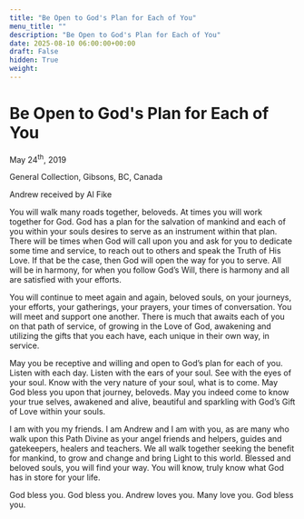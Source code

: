 ```yaml
---
title: "Be Open to God's Plan for Each of You"
menu_title: ""
description: "Be Open to God's Plan for Each of You"
date: 2025-08-10 06:00:00+00:00
draft: False
hidden: True
weight:
---
```

# Be Open to God's Plan for Each of You

May 24<sup>th</sup>, 2019

General Collection, Gibsons, BC, Canada

Andrew received by Al Fike

You will walk many roads together, beloveds. At times you will work together for God. God has a plan for the salvation of mankind and each of you within your souls desires to serve as an instrument within that plan. There will be times when God will call upon you and ask for you to dedicate some time and service, to reach out to others and speak the Truth of His Love. If that be the case, then God will open the way for you to serve. All will be in harmony, for when you follow God’s Will,  there is harmony and all are satisfied with your efforts.

You will continue to meet again and again, beloved souls, on your journeys, your efforts, your gatherings, your prayers, your times of conversation. You will meet and support one another. There is much that awaits each of you on that path of service, of growing in the Love of God, awakening and utilizing the gifts that you each have, each unique in their own way, in service.

May you be receptive and willing and open to God’s plan for each of you. Listen with each day. Listen with the ears of your soul. See with the eyes of your soul. Know with the very nature of your soul, what is to come. May God bless you upon that journey, beloveds. May you indeed come to know your true selves, awakened and alive, beautiful and sparkling with God’s Gift of Love within your souls.

I am with you my friends. I am Andrew and I am with you, as are many who walk upon this Path Divine as your angel friends and helpers, guides and gatekeepers, healers and teachers. We all walk together seeking the benefit for mankind, to grow and change and bring Light to this world. Blessed and beloved souls, you will find your way. You will know, truly know what God has in store for your life.

God bless you. God bless you. Andrew loves you. Many love you. God bless you.
